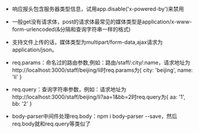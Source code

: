 - 响应报头包含服务器类型信息，试用app.disable('x-powered-by')来禁用

- 一般get没有请求体，post的请求体最常见的媒体类型是application/x-www-form-urlencoded(&分隔和查询字符串一样的格式)

- 支持文件上传的话，媒体类型为multipart/form-data,ajax请求为application/json。

- req.params：命名过的路由参数,例如：路由/staff/:city/:name，请求地址为http://localhost:3000/staff/beijing/li时req.params为{ city: 'beijing', name: 'li' }

- req.query：查询字符串参数，例如：请求地址为http://localhost:3000/staff/beijing/li?aa=1&bb=2时req.query为{ aa: '1', bb: '2' }

- body-parser中间件处理req.body：npm i body-parser --save，然后req.body就和req.query等类似了